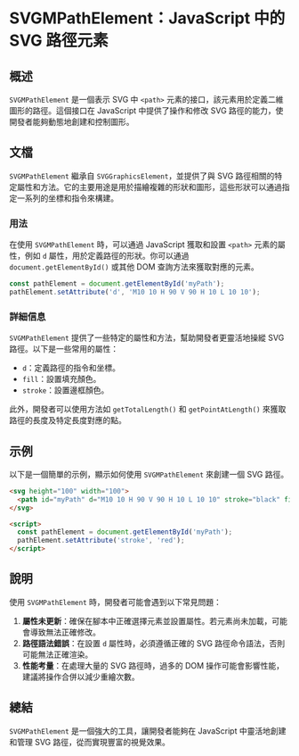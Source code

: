 <!--
Meta Description: # SVGMPathElement：JavaScript 中的 SVG 路徑元素 ## 概述 `SVGMPathElement` 是一個表示 SVG 中 `<path>` 元素的接口，該元素用於定義二維圖形的路徑。這個接口在 JavaScript 中提供了操作和修改 SVG 路徑的能力，使開發者能夠...
Meta Keywords: svg, svgmpathelement, javascript, pathelement, path
-->

# SVGMPathElement：JavaScript 中的 SVG 路徑元素

## 概述
`SVGMPathElement` 是一個表示 SVG 中 `<path>` 元素的接口，該元素用於定義二維圖形的路徑。這個接口在 JavaScript 中提供了操作和修改 SVG 路徑的能力，使開發者能夠動態地創建和控制圖形。

## 文檔
`SVGMPathElement` 繼承自 `SVGGraphicsElement`，並提供了與 SVG 路徑相關的特定屬性和方法。它的主要用途是用於描繪複雜的形狀和圖形，這些形狀可以通過指定一系列的坐標和指令來構建。

### 用法
在使用 `SVGMPathElement` 時，可以通過 JavaScript 獲取和設置 `<path>` 元素的屬性，例如 `d` 屬性，用於定義路徑的形狀。你可以通過 `document.getElementById()` 或其他 DOM 查詢方法來獲取對應的元素。

```javascript
const pathElement = document.getElementById('myPath');
pathElement.setAttribute('d', 'M10 10 H 90 V 90 H 10 L 10 10');
```

### 詳細信息
`SVGMPathElement` 提供了一些特定的屬性和方法，幫助開發者更靈活地操縱 SVG 路徑。以下是一些常用的屬性：

- `d`：定義路徑的指令和坐標。
- `fill`：設置填充顏色。
- `stroke`：設置邊框顏色。

此外，開發者可以使用方法如 `getTotalLength()` 和 `getPointAtLength()` 來獲取路徑的長度及特定長度對應的點。

## 示例
以下是一個簡單的示例，顯示如何使用 `SVGMPathElement` 來創建一個 SVG 路徑。

```html
<svg height="100" width="100">
  <path id="myPath" d="M10 10 H 90 V 90 H 10 L 10 10" stroke="black" fill="transparent"/>
</svg>

<script>
  const pathElement = document.getElementById('myPath');
  pathElement.setAttribute('stroke', 'red');
</script>
```

## 說明
使用 `SVGMPathElement` 時，開發者可能會遇到以下常見問題：

1. **屬性未更新**：確保在腳本中正確選擇元素並設置屬性。若元素尚未加載，可能會導致無法正確修改。
2. **路徑語法錯誤**：在設置 `d` 屬性時，必須遵循正確的 SVG 路徑命令語法，否則可能無法正確渲染。
3. **性能考量**：在處理大量的 SVG 路徑時，過多的 DOM 操作可能會影響性能，建議將操作合併以減少重繪次數。

## 總結
`SVGMPathElement` 是一個強大的工具，讓開發者能夠在 JavaScript 中靈活地創建和管理 SVG 路徑，從而實現豐富的視覺效果。